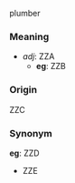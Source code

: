 plumber
### Meaning
+ _adj_: ZZA
    + __eg__: ZZB

### Origin

ZZC

### Synonym

__eg__: ZZD

+ ZZE



